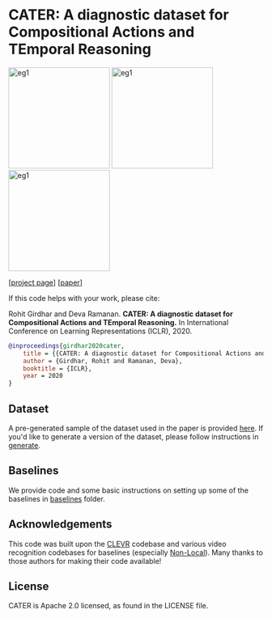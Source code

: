 # CATER: A diagnostic dataset for Compositional Actions and TEmporal Reasoning

<p float="left">
    <img src="https://rohitgirdhar.github.io/CATER/assets/teaser/CLEVR_new_000105.gif" alt="eg1" width="200"/>
    <img src="https://rohitgirdhar.github.io/CATER/assets/teaser/CLEVR_new_000115.gif" alt="eg1" width="200"/>
    <img src="https://rohitgirdhar.github.io/CATER/assets/teaser/CLEVR_new_000081.gif" alt="eg1" width="200"/>
</p>

[[project page](https://rohitgirdhar.github.io/CATER/)] [[paper](https://arxiv.org/abs/1910.04744)]

If this code helps with your work, please cite:

Rohit Girdhar and Deva Ramanan. **CATER: A diagnostic dataset for Compositional Actions and TEmporal Reasoning.** In International Conference on Learning Representations (ICLR), 2020.

```bibtex
@inproceedings{girdhar2020cater,
    title = {{CATER: A diagnostic dataset for Compositional Actions and TEmporal Reasoning}},
    author = {Girdhar, Rohit and Ramanan, Deva},
    booktitle = {ICLR},
    year = 2020
}
```

## Dataset

A pre-generated sample of the dataset used in the paper is provided [here](https://cmu.box.com/s/w1baekogh29fgu3zg7gr6k446xdalgf2).
If you'd like to generate a version of the dataset, please follow instructions in [generate](generate).

## Baselines

We provide code and some basic instructions on setting up some of the baselines in [baselines](baselines) folder.

## Acknowledgements

This code was built upon the [CLEVR](https://github.com/facebookresearch/clevr-dataset-gen) codebase and various video recognition codebases for baselines (especially [Non-Local](https://github.com/facebookresearch/video-nonlocal-net)). Many thanks to those authors for making their code available!

## License
CATER is Apache 2.0 licensed, as found in the LICENSE file.
